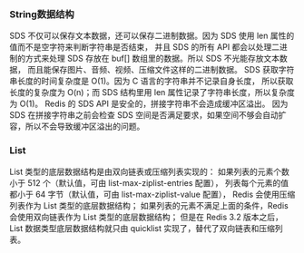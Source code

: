 ### String数据结构

SDS 不仅可以保存文本数据，还可以保存二进制数据。因为 SDS 使用 len 属性的值而不是空字符来判断字符串是否结束，
并且 SDS 的所有 API 都会以处理二进制的方式来处理 SDS 存放在 buf[] 数组里的数据。所以 SDS 不光能存放文本数据，
而且能保存图片、音频、视频、压缩文件这样的二进制数据。 
SDS 获取字符串长度的时间复杂度是 O(1)。因为 C 语言的字符串并不记录自身长度，
所以获取长度的复杂度为 O(n)；而 SDS 结构里用 len 属性记录了字符串长度，所以复杂度为 O(1)。 
Redis 的 SDS API 是安全的，拼接字符串不会造成缓冲区溢出。
因为 SDS 在拼接字符串之前会检查 SDS 空间是否满足要求，如果空间不够会自动扩容，所以不会导致缓冲区溢出的问题。

### List

List 类型的底层数据结构是由双向链表或压缩列表实现的： 
如果列表的元素个数小于 512 个（默认值，可由 list-max-ziplist-entries 配置），
列表每个元素的值都小于 64 字节（默认值，可由 list-max-ziplist-value 配置），
Redis 会使用压缩列表作为 List 类型的底层数据结构； 
如果列表的元素不满足上面的条件，Redis 会使用双向链表作为 List 类型的底层数据结构； 
但是在 Redis 3.2 版本之后，List 数据类型底层数据结构就只由 quicklist 实现了，替代了双向链表和压缩列表。
